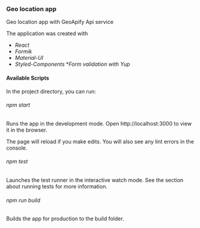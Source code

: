### Geo location app

Geo location app with GeoApify Api service

The application was created with
* _React_
* _Formik_
* _Material-UI_
* _Styled-Components_
*_Form validation with Yup_

#### Available Scripts
In the project directory, you can run:

###### npm start
Runs the app in the development mode.
Open http://localhost:3000 to view it in the browser.

The page will reload if you make edits.
You will also see any lint errors in the console.

###### npm test
Launches the test runner in the interactive watch mode.
See the section about running tests for more information.

###### npm run build
Builds the app for production to the build folder.

